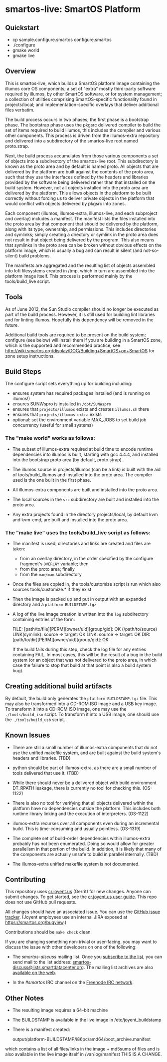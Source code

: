 # smartos-live: SmartOS Platform

## Quickstart

  * cp sample.configure.smartos configure.smartos
  * ./configure
  * gmake world
  * gmake live

## Overview

This is smartos-live, which builds a SmartOS platform image containing the
illumos core OS components; a set of "extra" mostly third-party software
required by illumos, by other SmartOS software, or for system management; a
collection of utilities comprising SmartOS-specific functionality
found in projects/local; and implementation-specific overlays that deliver
additional files verbatim.

The build process occurs in two phases; the first phase is a bootstrap phase.
The bootstrap phase uses the pkgsrc delivered compiler to build the set of items
required to build illumos, this includes the compiler and various other
components.  This process is driven from the illumos-extra repository and
delivered into a subdirectory of the smartos-live root named proto.strap.

Next, the build process accumulates from those various components a set of
objects into a subdirectory of the smartos-live root.  This subdirectory is
known as the proto area and by default is named proto.  All objects that are
delivered by the platform are built against the contents of the proto area, such
that they use the interfaces defined by the headers and libraries provided by
the software being delivered rather than that installed on the build system.
However, not all objects installed into the proto area are delivered by the
platform.  This allows objects in the platform to be built correctly without
forcing us to deliver private objects in the platform that would conflict with
objects delivered by pkgsrc into zones.

Each component (illumos, illumos-extra, illumos-live, and each subproject
and overlay) includes a manifest.  The manifest lists the files installed
into the proto area by that component that should be delivered by the
platform, along with its type, ownership, and permissions.  This includes
directories and symlinks; simply creating a directory or symlink in the
proto area does not result in that object being delivered by the program.
This also means that symlinks in the proto area can be broken without
obvious effects on the platform image, which is usually a bug and can result
in silent (and not-so-silent) build problems.

The manifests are aggregated and the resulting list of objects assembled
into lofi filesystems created in /tmp, which in turn are assembled into the
platform image itself.  This process is performed mainly by the
tools/build_live script.

## Tools

As of June 2012, the Sun Studio compiler should no longer be executed as
part of the build process.  However, it is still used for building lint
libraries and for linting illumos.  Hopefully this dependency will be
removed in the future.

Additional build tools are required to be present on the build system;
configure (see below) will install them if you are building in a SmartOS
zone, which is the supported and recommended practice, see
http://wiki.smartos.org/display/DOC/Building+SmartOS+on+SmartOS for zone
setup instructions.

## Build Steps

The configure script sets everything up for building including:

  * ensures system has required packages installed (and is running on illumos!)
  * ensures SUNWspro is installed in `/opt/SUNWspro`
  * ensures that `projects/illumos` exists and creates `illumos.sh` there
  * ensures that `projects/illumos-extra` exists
  * optional: set the environment variable MAX_JOBS to set build job concurrency (useful for small systems)

### The "make world" works as follows:

  * The subset of illumos-extra required at build time to encode runtime
    dependencies into illumos is built, starting with gcc 4.4.4, and
    installed into the bootstrap proto area (by default, proto.strap).

  * The illumos source in projects/illumos (can be a link) is built with the
    aid of tools/build_illumos and installed into the proto area.  The
    compiler used is the one built in the first phase.

  * All illumos-extra components are built and installed into the proto
    area.

  * The local sources in the `src` subdirectory are built and installed into
    the proto area.

  * Any extra projects found in the directory projects/local, by default kvm and
    kvm-cmd, are built and installed into the proto area.

### The "make live" uses the tools/build_live script as follows:

  * The manifest is used, directories and links are created and files are taken:
      * from an overlay directory, in the order specified by the configure
        fragment's `OVERLAY` variable; then
      * from the proto area; finally
      * from the `man/man` subdirectory

  * Once the files are copied in, the tools/customize script is run which also
    sources tools/customize.* if they exist

  * Then the image is packed up and put in output with an expanded directory and
    a `platform-BUILDSTAMP.tgz`

  * A log of the live image creation is written into the `log` subdirectory
    containing entries of the form:

	FILE: [path/to/file][PERM][owner/uid][group/gid]: OK (/path/to/source)
	LINK(symlink): source => target: OK
	LINK: source => target: OK
	DIR: [path/to/dir][PERM][owner/uid][group/gid]: OK

    If the build fails during this step, check the log file for any entries
    containing FAIL.  In most cases, this will be the result of a bug in the
    build system (or an object that was not delivered to the proto area, in
    which case the failure to stop that build at that point is also a build
    system bug).

## Creating additional build artifacts

By default, the build only generates the `platform-BUILDSTAMP.tgz` file. This
may also be transformed into a CD-ROM ISO image and a USB key image. To
transform it into a CD-ROM ISO image, one may use the `./tools/build_iso`
script. To transform it into a USB image, one should use the `./tools/build_usb`
script.

## Known Issues

  * There are still a small number of illumos-extra components that do not
    use the unified makefile system, and are built against the build system's
    headers and libraries. (TBD)

  * python should be part of illumos-extra, as there are a small number of
    tools delivered that use it. (TBD)

  * While there should never be a delivered object with build environment
    DT_RPATH leakage, there is currently no tool for checking this.
    (OS-1122)

  * There is also no tool for verifying that all objects delivered within
    the platform have no dependencies outside the platform.  This includes
    both runtime library linking and the execution of interpreters.
    (OS-1122)

  * illumos-extra recurses over all components even during an incremental
    build.  This is time-consuming and usually pointless. (OS-1319)

  * The complete set of build-order dependencies within illumos-extra
    probably has not been enumerated.  Doing so would allow for greater
    parallelism in that portion of the build.  In addition, it is likely
    that many of the components are actually unsafe to build in parallel
    internally. (TBD)

  * The illumos-extra unified makefile system is not documented.

## Contributing

This repository uses [cr.joyent.us](https://cr.joyent.us) (Gerrit) for new
changes. Anyone can submit changes. To get started, see the [cr.joyent.us user
guide](https://github.com/joyent/joyent-gerrit/blob/master/docs/user/README.md).
This repo does not use GitHub pull requests.

All changes should have an associated issue. You can use the [GitHub issue
tracker](https://github.com/joyent/smartos-live/issues). (Joyent employees use
an internal JIRA exposed at <https://smartos.org/bugview>.)

Contributions should be `make check` clean.

If you are changing something non-trivial or user-facing, you may want to
discuss the issue with other developers on one of the following:

* The *smartos-discuss* mailing list. Once you [subscribe to the
  list](https://www.listbox.com/subscribe/?list_id=184463), you can send mail to
  the list address: smartos-discuss@lists.smartdatacenter.org.
  The mailing list archives are also [available on the
  web](https://www.listbox.com/member/archive/184463/=now).

* In the *#smartos* IRC channel on the [Freenode IRC
  network](https://freenode.net/).


## Other Notes

  * The resulting image requires a 64-bit machine
  * The BUILDSTAMP is available in the live image in /etc/joyent_buildstamp
  * There is a manifest created:

	output/platform-BUILDSTAMP/i86pc/amd64/boot_archive.manifest

   which contains a list of all files/links in the image + md5sums of files and
   is also available in the live image itself in /var/log/manifest
THIS IS A CHANGE.
